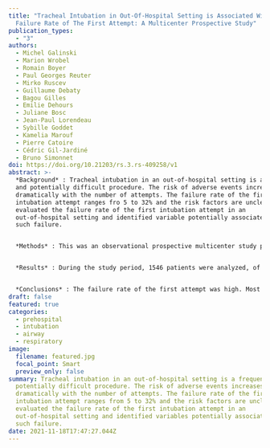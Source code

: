 ```yaml
---
title: "Tracheal Intubation in Out-Of-Hospital Setting is Associated With A High
  Failure Rate of The First Attempt: A Multicenter Prospective Study"
publication_types:
  - "3"
authors:
  - Michel Galinski
  - Marion Wrobel
  - Romain Boyer
  - Paul Georges Reuter
  - Mirko Ruscev
  - Guillaume Debaty
  - Bagou Gilles
  - Emilie Dehours
  - Juliane Bosc
  - Jean-Paul Lorendeau
  - Sybille Goddet
  - Kamelia Marouf
  - Pierre Catoire
  - Cédric Gil-Jardiné
  - Bruno Simonnet
doi: https://doi.org/10.21203/rs.3.rs-409258/v1
abstract: >-
  *Background* : Tracheal intubation in an out-of-hospital setting is a frequent
  and potentially difficult procedure. The risk of adverse events increases
  dramatically with the number of attempts. The failure rate of the first
  intubation attempt ranges fro 5 to 32% and the risk factors are unclear.We
  evaluated the failure rate of the first intubation attempt in an
  out-of-hospital setting and identified variable potentially associated with
  such failure.


  *Methods* : This was an observational prospective multicenter study performed over 17 months and involving 10 prehospital emergency medical units. Airway management for patients who needed tracheal intubation followed the national guidelines. Rapid sequence intubation with a sedative and myorelaxant drugs was systematically performed for spontaneously breathing patients. After each tracheal intubation, the operator was required to provide, by completing a data-collection form, information on operator and patient characteristics and the environmental conditions during the intubation. The primary endpoint was failure of the first intubation attempt.


  *Results* : During the study period, 1546 patients were analyzed, of whom 59% had cardiac arrest, and 486 intubations failed on the first attempt (31.4% [95% confidence interval = 30.2–32.6]). A multivariate analysis revealed that the following 7 of 28 factors were associated with an increased risk of a failed first intubation attempt: operator with fewer than 50 prior intubations, small inter-incisor space, limited extension of the head, macroglossia, ear/nose/throat tumor, cardiac arrest, and vomiting. The frequency of adverse events was 13.4% and increased with each additional attempt.


  *Conclusions* : The failure rate of the first attempt was high. Most risk factors could be identified only at the moment of occurrence and were not easily anticipated. Finally, the risk of complications increased with the number of attempts.
draft: false
featured: true
categories:
  - prehospital
  - intubation
  - airway
  - respiratory
image:
  filename: featured.jpg
  focal_point: Smart
  preview_only: false
summary: Tracheal intubation in an out-of-hospital setting is a frequent and
  potentially difficult procedure. The risk of adverse events increases
  dramatically with the number of attempts. The failure rate of the first
  intubation attempt ranges from 5 to 32% and the risk factors are unclear. We
  evaluated the failure rate of the first intubation attempt in an
  out-of-hospital setting and identified variables potentially associated with
  such failure.
date: 2021-11-18T17:47:27.044Z
---
```

